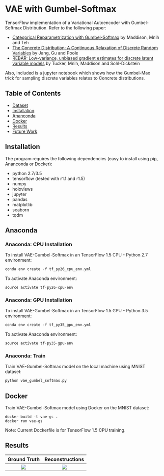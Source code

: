 # VAE with Gumbel-Softmax

TensorFlow implementation of a Variational Autoencoder with Gumbel-Softmax Distribution. Refer to the following paper:

* [Categorical Reparametrization with Gumbel-Softmax](https://arxiv.org/pdf/1611.01144.pdf) by Maddison, Mnih and Teh
* [The Concrete Distribution: A Continuous Relaxation of Discrete Random Variables](https://arxiv.org/pdf/1611.00712.pdf) by Jang, Gu and Poole
* [REBAR: Low-variance, unbiased gradient estimates for discrete latent variable models](https://arxiv.org/pdf/1703.07370.pdf) by Tucker, Mnih, Maddison and Sohl-Dickstein

Also, included is a jupyter notebook which shows how the Gumbel-Max trick for sampling discrete variables relates to Concrete distributions.

## Table of Contents
* [Dataset](#dataset)
* [Installation](#installation)
* [Ananconda](#anaconda)
* [Docker](#docker)
* [Results](#results)
* [Future Work](#future-work)


## Installation

The program requires the following dependencies (easy to install using pip, Ananconda or Docker):

* python 2.7/3.5
* tensorflow (tested with r1.1 and r1.5)
* numpy
* holoviews
* jupyter
* pandas
* matplotlib
* seaborn
* tqdm

## Anaconda

### Anaconda: CPU Installation

To install VAE-Gumbel-Softmax in an TensorFlow 1.5 CPU - Python 2.7 environment:

```python
conda env create -f tf_py26_cpu_env.yml
```

To activate Anaconda environment:

```python
source activate tf-py26-cpu-env
```

### Anaconda: GPU Installation

To install VAE-Gumbel-Softmax in an TensorFlow 1.5 GPU - Python 3.5 environment:

```python
conda env create -f tf_py35_gpu_env.yml
```

To activate Anaconda environment:

```python
source activate tf-py35-gpu-env
```

### Anaconda: Train

Train VAE-Gumbel-Softmax model on the local machine using MNIST dataset:

```python
python vae_gumbel_softmax.py
```

## Docker

Train VAE-Gumbel-Softmax model using Docker on the MNIST dataset:

```shell
docker build -t vae-gs .
docker run vae-gs
```

Note: Current Dockerfile is for TensorFlow 1.5 CPU training.

## Results

| Ground Truth 	| Reconstructions 	|
|:------------:	|:---------------:	|
![](./results/original.jpg)              	|![](./results/recons.jpg)                   	|
